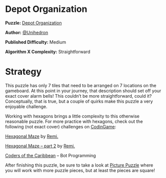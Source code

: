 # Depot Organization 

__Puzzle:__ [Depot Organization](https://www.codingame.com/training/medium/depot-organization)

__Author:__ [@Unihedron](https://www.codingame.com/profile/1d1729a2d8c008c6cf728ee88f1faa6d4978712)

__Published Difficulty:__ Medium

__Algorithm X Complexity:__ Straightforward

# Strategy

This puzzle has only 7 tiles that need to be arranged on 7 locations on the gameboard. At this point in your journey, that description should set off your exact cover alarm bells! This couldn’t be more straightforward, could it? Conceptually, that is true, but a couple of quirks make this puzzle a very enjoyable challenge.

Working with hexagons brings a little complexity to this otherwise reasonable puzzle. For more practice with hexagons, check out the following (not exact cover) challenges on [CodinGame](https://www.codingame.com/home):

[Hexagonal Maze]( https://www.codingame.com/training/medium/hexagonal-maze) by [Remi.](https://www.codingame.com/profile/6337619f5905111901909c0bdfdb053c4031434)

[Hexagonal Maze – part 2](https://www.codingame.com/training/hard/hexagonal-maze---part2) by [Remi.](https://www.codingame.com/profile/6337619f5905111901909c0bdfdb053c4031434)

[Coders of the Caribbean](https://www.codingame.com/multiplayer/bot-programming/coders-of-the-caribbean) – Bot Programming

After finishing this puzzle, be sure to take a look at [Picture Puzzle](picture-puzzle) where you will work with more puzzle pieces, but at least the pieces are square!
